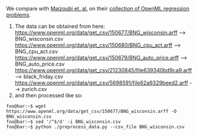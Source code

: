 We compare with [Majzoubi et. al.](https://arxiv.org/abs/2006.06040) on their [collection of OpenML regression problems](https://github.com/VowpalWabbit/vowpal_wabbit/tree/master/papers/cats/code_submission).

1. The data can be obtained from here:
  https://www.openml.org/data/get_csv/150677/BNG_wisconsin.arff       --> BNG_wisconsin.csv
  https://www.openml.org/data/get_csv/150680/BNG_cpu_act.arff         --> BNG_cpu_act.csv
  https://www.openml.org/data/get_csv/150679/BNG_auto_price.arff      --> BNG_auto_price.csv
  https://www.openml.org/data/get_csv/21230845/file639340bd9ca9.arff  --> black_friday.csv
  https://www.openml.org/data/get_csv/5698591/file62a9329beed2.arff   --> zurich.csv
1. and then processed like so:
```console
foo@bar:~$ wget https://www.openml.org/data/get_csv/150677/BNG_wisconsin.arff -O BNG_wisconsin.csv
foo@bar:~$ sed '/^$/d' -i BNG_wisconsin.csv
foo@bar:~$ python ./preprocess_data.py --csv_file BNG_wisconsin.csv 
```
